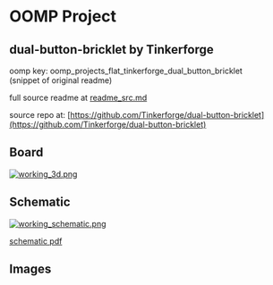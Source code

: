 # OOMP Project  
## dual-button-bricklet  by Tinkerforge  
  
oomp key: oomp_projects_flat_tinkerforge_dual_button_bricklet  
(snippet of original readme)  
  
  
  full source readme at [readme_src.md](readme_src.md)  
  
source repo at: [https://github.com/Tinkerforge/dual-button-bricklet](https://github.com/Tinkerforge/dual-button-bricklet)  
## Board  
  
[![working_3d.png](working_3d_600.png)](working_3d.png)  
## Schematic  
  
[![working_schematic.png](working_schematic_600.png)](working_schematic.png)  
  
[schematic pdf](working_schematic.pdf)  
## Images  
